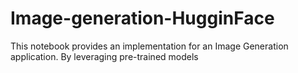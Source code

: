 # Image-generation-HugginFace
This notebook provides an implementation for an Image Generation application. By leveraging pre-trained models
